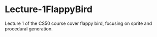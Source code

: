 # Lecture-1FlappyBird
Lecture 1 of the CS50 course cover flappy bird, focusing on sprite and procedural generation.
